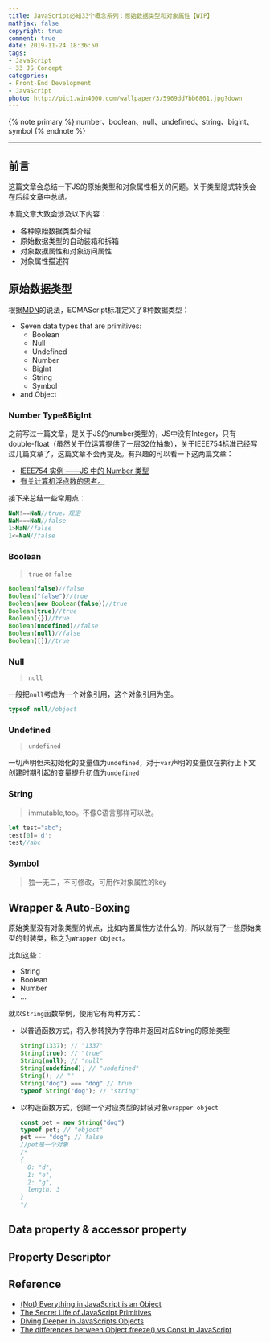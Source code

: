 ```yaml
---
title: JavaScript必知33个概念系列：原始数据类型和对象属性【WIP】
mathjax: false
copyright: true
comment: true
date: 2019-11-24 18:36:50
tags:
- JavaScript
- 33 JS Concept
categories:
- Front-End Development
- JavaScript
photo: http://pic1.win4000.com/wallpaper/3/5969dd7bb6861.jpg?down
---
```


{% note primary %}
number、boolean、null、undefined、string、bigint、symbol
{% endnote %}

<!-- more -->

---

## 前言

这篇文章会总结一下JS的原始类型和对象属性相关的问题。关于类型隐式转换会在后续文章中总结。

本篇文章大致会涉及以下内容：
- 各种原始数据类型介绍
- 原始数据类型的自动装箱和拆箱
- 对象数据属性和对象访问属性
- 对象属性描述符


## 原始数据类型

根据[MDN](https://developer.mozilla.org/en-US/docs/Web/JavaScript/Data_structures#Primitive_values)的说法，ECMAScript标准定义了8种数据类型：

- Seven data types that are primitives:
  - Boolean
  - Null
  - Undefined
  - Number
  - BigInt
  - String
  - Symbol
- and Object

### Number Type&BigInt

之前写过一篇文章，是关于JS的number类型的，JS中没有Integer，只有double-float（虽然关于位运算提供了一层32位抽象），关于IEEE754标准已经写过几篇文章了，这篇文章不会再提及。有兴趣的可以看一下这两篇文章：

- [IEEE754 实例 ——JS 中的 Number 类型](/ieee754-float-instance-js.html)
- [有关计算机浮点数的思考。](/float-think.html)

接下来总结一些常用点：

```javascript
NaN!==NaN//true，规定
NaN===NaN//false
1>NaN//false
1<=NaN//false
```

### Boolean
> `true` or `false`

```javascript
Boolean(false)//false
Boolean("false")//true
Boolean(new Boolean(false))//true
Boolean(true)//true
Boolean({})//true
Boolean(undefined)//false
Boolean(null)//false
Boolean([])//true
```

### Null
> `null`

一般把`null`考虑为一个对象引用，这个对象引用为空。

```javascript
typeof null//object
```

### Undefined
> `undefined`

一切声明但未初始化的变量值为`undefined`，对于`var`声明的变量仅在执行上下文创建时期引起的变量提升初值为`undefined`

### String
> immutable,too。不像C语言那样可以改。

```javascript
let test="abc";
test[0]='d';
test//abc
```

### Symbol

> 独一无二，不可修改，可用作对象属性的key


## Wrapper & Auto-Boxing

原始类型没有对象类型的优点，比如内置属性方法什么的，所以就有了一些原始类型的封装类，称之为`Wrapper Object`。

比如这些：
- String
- Boolean
- Number
- ...

就以`String`函数举例，使用它有两种方式：

- 以普通函数方式，将入参转换为字符串并返回对应String的原始类型
  ```javascript
  String(1337); // "1337"
  String(true); // "true"
  String(null); // "null"
  String(undefined); // "undefined"
  String(); // ""
  String("dog") === "dog" // true
  typeof String("dog"); // "string"
  ```
- 以构造函数方式，创建一个对应类型的封装对象`wrapper object`
  ```javascript
  const pet = new String("dog")
  typeof pet; // "object"
  pet === "dog"; // false
  //pet是一个对象
  /*
  {
    0: "d",
    1: "o",
    2: "g",
    length: 3
  }
  */
  ```
  

## Data property & accessor property

## Property Descriptor

## Reference

- [(Not) Everything in JavaScript is an Object](http://blog.brew.com.hk/not-everything-in-javascript-is-an-object/)
- [The Secret Life of JavaScript Primitives](https://javascriptweblog.wordpress.com/2010/09/27/the-secret-life-of-javascript-primitives/)
- [Diving Deeper in JavaScripts Objects](https://blog.bitsrc.io/diving-deeper-in-javascripts-objects-318b1e13dc12)
- [The differences between Object.freeze() vs Const in JavaScript](https://medium.com/@bolajiayodejithe-differences-between-object-freeze-vs-const-in-javascript-4eacea534d7c)
